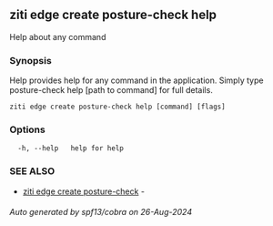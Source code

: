 ## ziti edge create posture-check help

Help about any command

### Synopsis

Help provides help for any command in the application.
Simply type posture-check help [path to command] for full details.

```
ziti edge create posture-check help [command] [flags]
```

### Options

```
  -h, --help   help for help
```

### SEE ALSO

* [ziti edge create posture-check](../posture-check.md)	 - 

###### Auto generated by spf13/cobra on 26-Aug-2024
